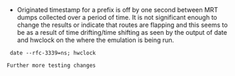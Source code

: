 ##
* Originated timestamp for a prefix is off by one second between MRT dumps collected over a period of time. It is not significant enough to 
change the results or indicate that routes are flapping and this seems to be as a result of time drifting/time shifting as seen by the output
of date and hwclock on the where the emulation is being run.
```
 date --rfc-3339=ns; hwclock
```

```
Further more testing changes
```
